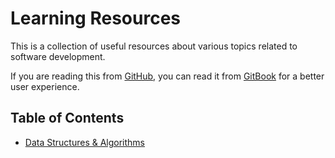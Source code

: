 # Learning Resources

This is a collection of useful resources about various topics related to software
development.

If you are reading this from [GitHub](https://github.com/marcelohmariano/learning-resources),
you can read it from [GitBook](https://marcelohmariano.gitbook.io/learning-resources/)
for a better user experience.

## Table of Contents

* [Data Structures & Algorithms](dsa.md)
